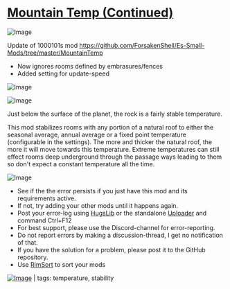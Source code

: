 # [Mountain Temp (Continued)](https://steamcommunity.com/sharedfiles/filedetails/?id=2288623569)

![Image](https://i.imgur.com/buuPQel.png)

Update of 1000101s mod
https://github.com/ForsakenShell/Es-Small-Mods/tree/master/MountainTemp

- Now ignores rooms defined by embrasures/fences
- Added setting for update-speed

![Image](https://i.imgur.com/pufA0kM.png)
	
![Image](https://i.imgur.com/Z4GOv8H.png)

Just below the surface of the planet, the rock is a fairly stable temperature. 

This mod stabilizes rooms with any portion of a natural roof to either the seasonal average, annual average or a fixed point temperature (configurable in the settings). 
The more and thicker the natural roof, the more it will move towards this temperature. 
Extreme temperatures can still effect rooms deep underground through the passage ways leading to them so don't expect a constant temperature all the time.

![Image](https://i.imgur.com/PwoNOj4.png)



-  See if the the error persists if you just have this mod and its requirements active.
-  If not, try adding your other mods until it happens again.
-  Post your error-log using [HugsLib](https://steamcommunity.com/workshop/filedetails/?id=818773962) or the standalone [Uploader](https://steamcommunity.com/sharedfiles/filedetails/?id=2873415404) and command Ctrl+F12
-  For best support, please use the Discord-channel for error-reporting.
-  Do not report errors by making a discussion-thread, I get no notification of that.
-  If you have the solution for a problem, please post it to the GitHub repository.
-  Use [RimSort](https://github.com/RimSort/RimSort/releases/latest) to sort your mods

 

[![Image](https://img.shields.io/github/v/release/emipa606/MountainTemp?label=latest%20version&style=plastic&color=9f1111&labelColor=black)](https://steamcommunity.com/sharedfiles/filedetails/changelog/2288623569) | tags: temperature,  stability
